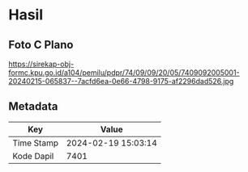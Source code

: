 # Hasil

## Foto C Plano

https://sirekap-obj-formc.kpu.go.id/a104/pemilu/pdpr/74/09/09/20/05/7409092005001-20240215-065837--7acfd6ea-0e66-4798-9175-af2296dad526.jpg


## Metadata

| Key        | Value               |
| ---------- | ------------------- |
| Time Stamp | 2024-02-19 15:03:14 |
| Kode Dapil | 7401                |



